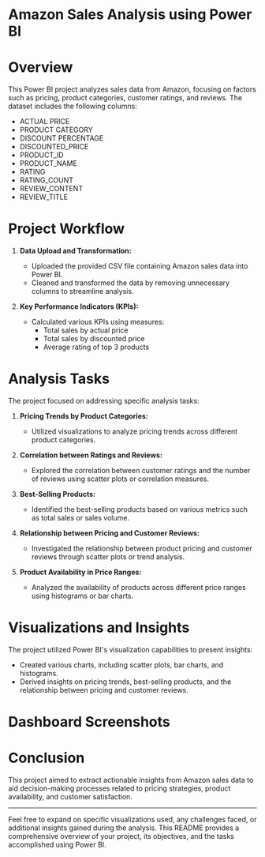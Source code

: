 # Amazon Sales Analysis using Power BI

# Overview

This Power BI project analyzes sales data from Amazon, focusing on factors such as pricing, product categories, customer ratings, and reviews. The dataset includes the following columns:
- ACTUAL PRICE
- PRODUCT CATEGORY
- DISCOUNT PERCENTAGE
- DISCOUNTED_PRICE
- PRODUCT_ID
- PRODUCT_NAME
- RATING
- RATING_COUNT
- REVIEW_CONTENT
- REVIEW_TITLE

# Project Workflow
1. **Data Upload and Transformation:**
   - Uploaded the provided CSV file containing Amazon sales data into Power BI.
   - Cleaned and transformed the data by removing unnecessary columns to streamline analysis.

2. **Key Performance Indicators (KPIs):**
   - Calculated various KPIs using measures:
     - Total sales by actual price
     - Total sales by discounted price
     - Average rating of top 3 products

# Analysis Tasks
The project focused on addressing specific analysis tasks:
1. **Pricing Trends by Product Categories:**
   - Utilized visualizations to analyze pricing trends across different product categories.

2. **Correlation between Ratings and Reviews:**
   - Explored the correlation between customer ratings and the number of reviews using scatter plots or correlation measures.

3. **Best-Selling Products:**
   - Identified the best-selling products based on various metrics such as total sales or sales volume.

4. **Relationship between Pricing and Customer Reviews:**
   - Investigated the relationship between product pricing and customer reviews through scatter plots or trend analysis.

5. **Product Availability in Price Ranges:**
   - Analyzed the availability of products across different price ranges using histograms or bar charts.

# Visualizations and Insights
The project utilized Power BI's visualization capabilities to present insights:
- Created various charts, including scatter plots, bar charts, and histograms.
- Derived insights on pricing trends, best-selling products, and the relationship between pricing and customer reviews.

# Dashboard Screenshots




# Conclusion
This project aimed to extract actionable insights from Amazon sales data to aid decision-making processes related to pricing strategies, product availability, and customer satisfaction.

---

Feel free to expand on specific visualizations used, any challenges faced, or additional insights gained during the analysis. This README provides a comprehensive overview of your project, its objectives, and the tasks accomplished using Power BI.
